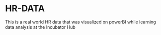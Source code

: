 # HR-DATA
This is a real world HR data that was visualized on powerBI while learning data analysis at the Incubator Hub
